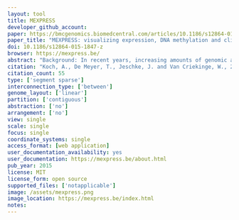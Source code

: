 ```yaml
---
layout: tool 
title: MEXPRESS
developer_github_account: 
paper: https://bmcgenomics.biomedcentral.com/articles/10.1186/s12864-015-1847-z
paper_title: "MEXPRESS: visualizing expression, DNA methylation and clinical TCGA data"
doi: 10.1186/s12864-015-1847-z
browser: https://mexpress.be/
abstract: "Background: In recent years, increasing amounts of genomic and clinical cancer data have become publically available through large-scale collaborative projects such as The Cancer Genome Atlas (TCGA). However, as long as these datasets are difficult to access and interpret, they are essentially useless for a major part of the research community and their scientific potential will not be fully realized. To address these issues we developed MEXPRESS, a straightforward and easy-to-use web tool for the integration and visualization of the expression, DNA methylation and clinical TCGA data on a single-gene level (http://mexpress.be). Results: In comparison to existing tools, MEXPRESS allows researchers to quickly visualize and interpret the different TCGA datasets and their relationships for a single gene, as demonstrated for GSTP1 in prostate adenocarcinoma. We also used MEXPRESS to reveal the differences in the DNA methylation status of the PAM50 marker gene MLPH between the breast cancer subtypes and how these differences were linked to the expression of MPLH. Conclusions: We have created a user-friendly tool for the visualization and interpretation of TCGA data, offering clinical researchers a simple way to evaluate the TCGA data for their genes or candidate biomarkers of interest."
citation: "Koch, A., De Meyer, T., Jeschke, J. and Van Criekinge, W., 2015. MEXPRESS: visualizing expression, DNA methylation and clinical TCGA data. BMC genomics, 16(1), p.636."
citation_count: 55
type: ['segment sparse']
interconnection_type: ['between']
genome_layout: ['linear']
partition: ['contiguous']
abstraction: ['no']
arrangement: ['no']
view: single
scale: single
focus: single
coordinate_systems: single
access_format: [web application]
user_documentation_availability: yes 
user_documentation: https://mexpress.be/about.html
pub_year: 2015
license: MIT
license_form: open source
supported_files: ['notapplicable']
image: /assets/mexpress.png
image_location: https://mexpress.be/index.html
notes: 
---
```

